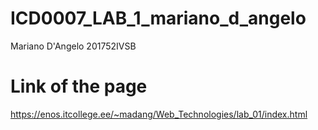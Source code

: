 # ICD0007_LAB_1_mariano_d_angelo

Mariano D'Angelo 201752IVSB

# Link of the page

https://enos.itcollege.ee/~madang/Web_Technologies/lab_01/index.html
